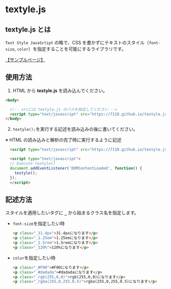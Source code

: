 # textyle.js

## **textyle.js** とは

`Text Style JavaSctipt` の略で、CSS を書かずにテキストのスタイル（`font-size`, `color`）を指定することを可能にするライブラリです。

[【サンプルページ】](https://7110.github.io/textyle.js/sample.html)

## 使用方法

1.  HTML から **textyle.js** を読み込んでください。

```HTML
<body>

  <!-- srcには textyle.js のパスを指定してください -->
  <script type="text/javascript" src="https://7110.github.io/textyle.js/textyle.js"></script>
</body>
```

2.  `textyle();`を実行する記述を読み込みの後に書いてください。

※ HTML の読み込みと解析の完了時に実行するように記述

```HTML
  <script type="text/javascript" src="https://7110.github.io/textyle.js/textyle.js"></script>

  <script type="text/javascript">
  // Execute textyle()
  document.addEventListener('DOMContentLoaded', function() {
    textyle();
  });
  </script>
```

## 記述方法

スタイルを適用したいタグに **`_`** から始まるクラス名を指定します。

- `font-size`を指定したい時

  ```HTML
  <p class="_31.4px">31.4pxになります</p>
  <p class="_1.25em">1.25emになります</p>
  <p class="_1.5rem">1.5remになります</p>
  <p class="_120%">120%になります</p>
  ```

- `color`を指定したい時

  ```HTML
  <p class="_#F00">#F00になります</p>
  <p class="_#dadada">#dadadaになります</p>
  <p class="_rgb(255,0,0)">rgb(255,0,0)になります</p>
  <p class="_rgba(255,0,255,0.5)">rgba(255,0,255,0.5)になります</p>
  ```
